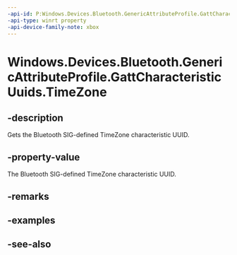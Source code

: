 ```yaml
---
-api-id: P:Windows.Devices.Bluetooth.GenericAttributeProfile.GattCharacteristicUuids.TimeZone
-api-type: winrt property
-api-device-family-note: xbox
---
```


<!-- Property syntax
public System.Guid TimeZone { get; }
-->

# Windows.Devices.Bluetooth.GenericAttributeProfile.GattCharacteristicUuids.TimeZone

## -description
Gets the Bluetooth SIG-defined TimeZone characteristic UUID.

## -property-value
The Bluetooth SIG-defined TimeZone characteristic UUID.

## -remarks

## -examples

## -see-also
